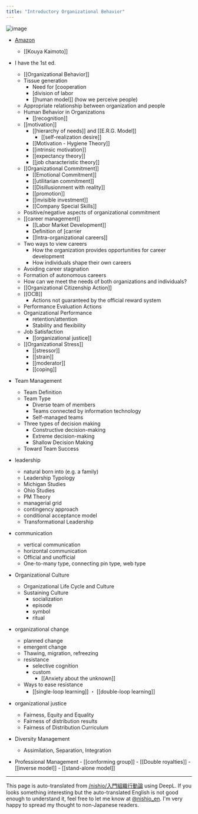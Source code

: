 ```yaml
---
title: "Introductory Organizational Behavior"
---
```


![image](https://gyazo.com/ba726cc5c3f0946ff0ea39252f004843/thumb/1000)
- [Amazon](https://amzn.to/2KkLC1H)
    - [[Kouya Kaimoto]]
- I have the 1st ed.

    - [[Organizational Behavior]]
    - Tissue generation
        - Need for [cooperation
        - [division of labor
        - [[human model]] (how we perceive people)
    - Appropriate relationship between organization and people
    - Human Behavior in Organizations
        - [[recognition]]
    - [[motivation]]
        - [[hierarchy of needs]] and [[E.R.G. Model]]
            - [[self-realization desire]]
        - [[Motivation - Hygiene Theory]]
        - [[intrinsic motivation]]
        - [[expectancy theory]]
        - [[job characteristic theory]]
    - [[Organizational Commitment]]
        - [[Emotional Commitment]]
        - [[utilitarian commitment]]
        - [[Disillusionment with reality]]
        - [[promotion]]
        - [[invisible investment]]
        - [[Company Special Skills]]
    - Positive/negative aspects of organizational commitment
    - [[career management]]
        - [[Labor Market Development]]
        - Definition of [carrier
        - [[Intra-organizational careers]]
    - Two ways to view careers
        - How the organization provides opportunities for career development
        - How individuals shape their own careers
    - Avoiding career stagnation
    - Formation of autonomous careers
    - How can we meet the needs of both organizations and individuals?
    - [[Organizational Citizenship Action]]
    - [[OCB]]
        - Actions not guaranteed by the official reward system
    - Performance Evaluation Actions
    - Organizational Performance
        - retention/attention
        - Stability and flexibility
    - Job Satisfaction
        - [[organizational justice]]
    - [[Organizational Stress]]
        - [[stressor]]
        - [[strain]]
        - [[moderator]]
        - [[coping]]
- Team Management
    - Team Definition
    - Team Type
        - Diverse team of members
        - Teams connected by information technology
        - Self-managed teams
    - Three types of decision making
        - Constructive decision-making
        - Extreme decision-making
        - Shallow Decision Making
    - Toward Team Success
- leadership
    - natural born into (e.g. a family)
    - Leadership Typology
    - Michigan Studies
    - Ohio Studies
    - PM Theory
    - managerial grid
    - contingency approach
    - conditional acceptance model
    - Transformational Leadership
- communication
    - vertical communication
    - horizontal communication
    - Official and unofficial
    - One-to-many type, connecting pin type, web type
- Organizational Culture
    - Organizational Life Cycle and Culture
    - Sustaining Culture
        - socialization
        - episode
        - symbol
        - ritual
- organizational change
    - planned change
    - emergent change
    - Thawing, migration, refreezing
    - resistance
        - selective cognition
        - custom
            - [[Anxiety about the unknown]]
    - Ways to ease resistance
        - [[single-loop learning]] ・ [[double-loop learning]]
- organizational justice
    - Fairness, Equity and Equality
    - Fairness of distribution results
    - Fairness of Distribution Curriculum
- Diversity Management
    - Assimilation, Separation, Integration
- Professional Management
        - [[conforming group]]
        - [[Double royalties]]
        - [[inverse model]]
        - [[stand-alone model]]

---
This page is auto-translated from [/nishio/入門組織行動論](https://scrapbox.io/nishio/入門組織行動論) using DeepL. If you looks something interesting but the auto-translated English is not good enough to understand it, feel free to let me know at [@nishio_en](https://twitter.com/nishio_en). I'm very happy to spread my thought to non-Japanese readers.